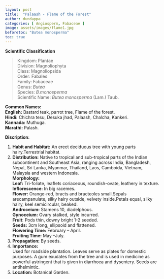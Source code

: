 ```yaml
---
layout: post
title:  "Palaash - Flame of the Forest"
author: dundappa
categories: [ Angiosperm, Fabaceae ]
image: assets/images/flame1.jpg
beforetoc: "Butea monosperma"
toc: true
---
```


**Scientific Classification**  
>Kingdom:			Plantae  
>Division:			Magnoliophyta  
>Class:				Magnoliopsida  
>Order:				Fabales  
>Family:			Fabaceae  
>Genus:				*Butea*  
>Species:			*B.monosperma*  
>Scientific Name:	*Butea monosperma* (Lam.) Taub.  

**Common Names:**  
**English:**		Bastard teak, parrot tree, Flame of the forest.  
**Hindi:**          Chichra tesu, Desuka jhad, Palaash, Chalcha, Kankeri.  
**Kannada:**		Muthuga.  
**Marathi:** 		Palash.  

**Discription:**  
1. **Habit and Habitat:** An erect deciduous tree with young parts hairy.Terrestrial habitat.  
2. **Distribution:** Native to tropical and sub-tropical parts of the Indian subcontinent and Southeast Asia, ranging across India, Bangladesh, Nepal, Sri Lanka, Myanmar, Thailand, Laos, Camboida, Vietnam, Malaysia and western Indonesia.  
**Morphology:**  
**Leaf:** Tri-foliate, leaflets coriaceous, roundish-ovate, leathery in texture.  
**Inflorescence:** In big racemes.  
**Flower:** Orange-red, bracts and bracteoles small.Sepals arecampanulate, silky hairy outside, velvety inside.Petals equal, silky hairy, keel semicircular, beaked.  
**Androceium:** Stamens 10, diadelphous.  
**Gynoceium:** Ovary stalked, style incurred.  
**Fruit:**  Pods thin, downy bright 1-2 seeded.  
**Seeds:** 3cm long, ellipsoid and flattened.  
**Flowering Time:** February – April.  
**Fruiting Time:**  May –July.  
4. **Propagation:** By seeds.  
5. **Importance:**  
Used for roadside plantation. Leaves serve as plates for domestic purposes. A gum exudates from the tree and is used in medicine as powerful astringent that is given in diarrhoea and dysentery. Seeds are antihelmintic.  
6. **Location:** Botanical Garden.  
